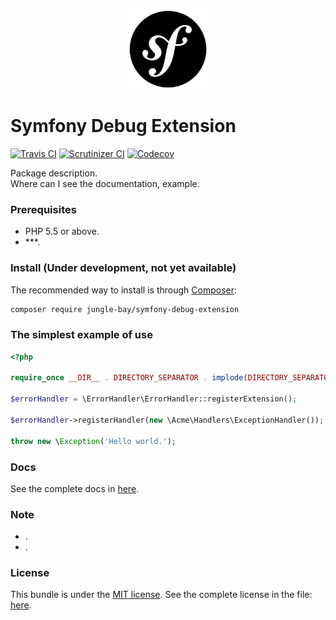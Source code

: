 <p align="center">
    <a href="https://github.com/jungle-bay/symfony-debug-extension">
        <img width="128" height="128" src="logo.png" alt="Symfony Debug Extension Logo">
    </a>
</p>

# Symfony Debug Extension

[![Travis CI](https://img.shields.io/travis/jungle-bay/symfony-debug-extension.svg?style=flat)](https://travis-ci.org/jungle-bay/symfony-debug-extension)
[![Scrutinizer CI](https://img.shields.io/scrutinizer/g/jungle-bay/symfony-debug-extension.svg?style=flat)](https://scrutinizer-ci.com/g/jungle-bay/symfony-debug-extension)
[![Codecov](https://img.shields.io/codecov/c/github/jungle-bay/symfony-debug-extension.svg?style=flat)](https://codecov.io/gh/jungle-bay/symfony-debug-extension)

Package description. <br />
Where can I see the documentation, example.

### Prerequisites

   - PHP 5.5 or above.
   - ***.

### Install (Under development, not yet available)

The recommended way to install is through [Composer](https://getcomposer.org/doc/00-intro.md#introduction):

```bash
composer require jungle-bay/symfony-debug-extension
```

### The simplest example of use

```php
<?php

require_once __DIR__ . DIRECTORY_SEPARATOR . implode(DIRECTORY_SEPARATOR, array('vendor', 'autoload.php'));

$errorHandler = \ErrorHandler\ErrorHandler::registerExtension();

$errorHandler->registerHandler(new \Acme\Handlers\ExceptionHandler());

throw new \Exception('Hello world.');
```

### Docs

See the complete docs in [here](https://github.com/jungle-bay/symfony-debug-extension/blob/master/docs).

### Note

* .
* .

### License

This bundle is under the [MIT license](http://opensource.org/licenses/MIT). See the complete license in the file: [here](https://github.com/jungle-bay/symfony-debug-extension/blob/master/license.txt).
